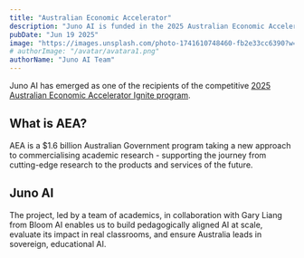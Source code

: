 ```yaml
---
title: "Australian Economic Accelerator"
description: "Juno AI is funded in the 2025 Australian Economic Accelerator Ignite Program."
pubDate: "Jun 19 2025"
image: "https://images.unsplash.com/photo-1741610748460-fb2e33cc6390?w=400&auto=format&fit=crop&q=60&ixlib=rb-4.0.3&ixid=M3wxMjA3fDB8MHxwcm9maWxlLXBhZ2V8MXx8fGVufDB8fHx8fA%3D%3D"
# authorImage: "/avatar/avatara1.png"
authorName: "Juno AI Team"
---
```


Juno AI has emerged as one of the recipients of the competitive [2025 Australian Economic Accelerator Ignite program](https://www.aea.gov.au/researcher-applicant/grants/aea-ignite).

## What is AEA?

AEA is a $1.6 billion Australian Government program taking a new approach to commercialising academic research - supporting the journey from cutting-edge research to the products and services of the future.

## Juno AI
The project, led by a team of academics, in collaboration with Gary Liang from Bloom AI enables us to build pedagogically aligned AI at scale, evaluate its impact in real classrooms, and ensure Australia leads in sovereign, educational AI.